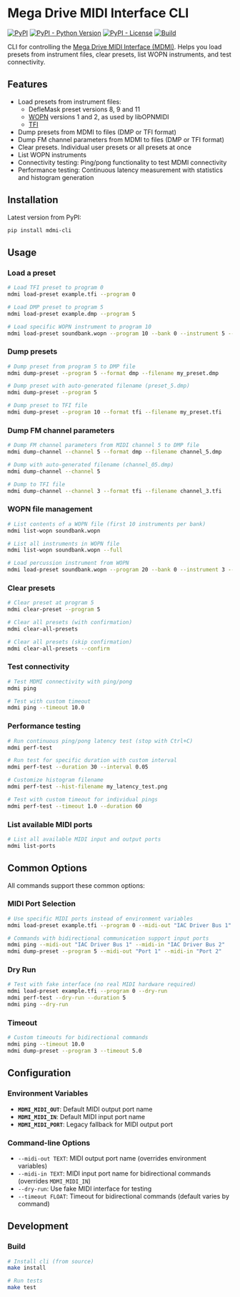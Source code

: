 # Mega Drive MIDI Interface CLI

[![PyPI](https://img.shields.io/pypi/v/mdmi-cli)](https://pypi.org/project/mdmi-cli/)
[![PyPI - Python Version](https://img.shields.io/pypi/pyversions/mdmi-cli)](https://pypi.org/project/mdmi-cli/)
[![PyPI - License](https://img.shields.io/pypi/l/mdmi-cli)](https://github.com/rhargreaves/mdmi-cli/blob/main/LICENSE)
[![Build](https://github.com/rhargreaves/mdmi-cli/actions/workflows/build.yml/badge.svg)](https://github.com/rhargreaves/mdmi-cli/actions/workflows/build.yml)

CLI for controlling the [Mega Drive MIDI Interface (MDMI)](https://github.com/rhargreaves/mega-drive-midi-interface). Helps you load presets from instrument files, clear presets, list WOPN instruments, and test connectivity.

## Features

* Load presets from instrument files:
    * DefleMask preset versions 8, 9 and 11
    * [WOPN](https://github.com/Wohlstand/libOPNMIDI/blob/master/fm_banks/wopn%20specification.txt) versions 1 and 2, as used by libOPNMIDI
    * [TFI](https://vgmrips.net/wiki/TFI_File_Format)
* Dump presets from MDMI to files (DMP or TFI format)
* Dump FM channel parameters from MDMI to files (DMP or TFI format)
* Clear presets. Individual user presets or all presets at once
* List WOPN instruments
* Connectivity testing: Ping/pong functionality to test MDMI connectivity
* Performance testing: Continuous latency measurement with statistics and histogram generation

## Installation

Latest version from PyPI:

```bash
pip install mdmi-cli
```

## Usage

### Load a preset

```bash
# Load TFI preset to program 0
mdmi load-preset example.tfi --program 0

# Load DMP preset to program 5
mdmi load-preset example.dmp --program 5

# Load specific WOPN instrument to program 10
mdmi load-preset soundbank.wopn --program 10 --bank 0 --instrument 5 --bank-type melody
```

### Dump presets

```bash
# Dump preset from program 5 to DMP file
mdmi dump-preset --program 5 --format dmp --filename my_preset.dmp

# Dump preset with auto-generated filename (preset_5.dmp)
mdmi dump-preset --program 5

# Dump preset to TFI file
mdmi dump-preset --program 10 --format tfi --filename my_preset.tfi
```

### Dump FM channel parameters

```bash
# Dump FM channel parameters from MIDI channel 5 to DMP file
mdmi dump-channel --channel 5 --format dmp --filename channel_5.dmp

# Dump with auto-generated filename (channel_05.dmp)
mdmi dump-channel --channel 5

# Dump to TFI file
mdmi dump-channel --channel 3 --format tfi --filename channel_3.tfi
```

### WOPN file management

```bash
# List contents of a WOPN file (first 10 instruments per bank)
mdmi list-wopn soundbank.wopn

# List all instruments in WOPN file
mdmi list-wopn soundbank.wopn --full

# Load percussion instrument from WOPN
mdmi load-preset soundbank.wopn --program 20 --bank 0 --instrument 3 --bank-type percussion
```

### Clear presets

```bash
# Clear preset at program 5
mdmi clear-preset --program 5

# Clear all presets (with confirmation)
mdmi clear-all-presets

# Clear all presets (skip confirmation)
mdmi clear-all-presets --confirm
```

### Test connectivity

```bash
# Test MDMI connectivity with ping/pong
mdmi ping

# Test with custom timeout
mdmi ping --timeout 10.0
```

### Performance testing

```bash
# Run continuous ping/pong latency test (stop with Ctrl+C)
mdmi perf-test

# Run test for specific duration with custom interval
mdmi perf-test --duration 30 --interval 0.05

# Customize histogram filename
mdmi perf-test --hist-filename my_latency_test.png

# Test with custom timeout for individual pings
mdmi perf-test --timeout 1.0 --duration 60
```

### List available MIDI ports

```bash
# List all available MIDI input and output ports
mdmi list-ports
```

## Common Options

All commands support these common options:

### MIDI Port Selection

```bash
# Use specific MIDI ports instead of environment variables
mdmi load-preset example.tfi --program 0 --midi-out "IAC Driver Bus 1"

# Commands with bidirectional communication support input ports
mdmi ping --midi-out "IAC Driver Bus 1" --midi-in "IAC Driver Bus 2"
mdmi dump-preset --program 5 --midi-out "Port 1" --midi-in "Port 2"
```

### Dry Run

```bash
# Test with fake interface (no real MIDI hardware required)
mdmi load-preset example.tfi --program 0 --dry-run
mdmi perf-test --dry-run --duration 5
mdmi ping --dry-run
```

### Timeout

```bash
# Custom timeouts for bidirectional commands
mdmi ping --timeout 10.0
mdmi dump-preset --program 3 --timeout 5.0
```

## Configuration

### Environment Variables

- **`MDMI_MIDI_OUT`**: Default MIDI output port name
- **`MDMI_MIDI_IN`**: Default MIDI input port name
- **`MDMI_MIDI_PORT`**: Legacy fallback for MIDI output port

### Command-line Options

- `--midi-out TEXT`: MIDI output port name (overrides environment variables)
- `--midi-in TEXT`: MIDI input port name for bidirectional commands (overrides `MDMI_MIDI_IN`)
- `--dry-run`: Use fake MIDI interface for testing
- `--timeout FLOAT`: Timeout for bidirectional commands (default varies by command)

## Development

### Build

```bash
# Install cli (from source)
make install

# Run tests
make test
```
